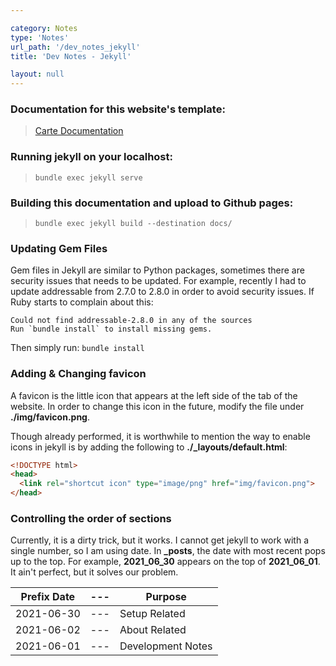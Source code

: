 ```yaml
---

category: Notes
type: 'Notes'
url_path: '/dev_notes_jekyll'
title: 'Dev Notes - Jekyll'

layout: null
---
```


### Documentation for this website's template:
> [Carte Documentation](https://github.com/Wiredcraft/carte)

### Running jekyll on your localhost:

> `bundle exec jekyll serve`

### Building this documentation and upload to Github pages:

> `bundle exec jekyll build --destination docs/`

### Updating Gem Files
Gem files in Jekyll are similar to Python packages, sometimes there are security issues that needs to be updated.
For example, recently I had to update addressable from 2.7.0 to 2.8.0 in order to avoid security issues.
If Ruby starts to complain about this:

```
Could not find addressable-2.8.0 in any of the sources
Run `bundle install` to install missing gems.
```

Then simply run: `bundle install`

### Adding & Changing favicon
A favicon is the little icon that appears at the left side of the tab of the website.
In order to change this icon in the future, modify the file under **./img/favicon.png**.

Though already performed, it is worthwhile to mention the way to enable icons in jekyll is by adding the following to **./_layouts/default.html**:

```html
<!DOCTYPE html>
<head>
  <link rel="shortcut icon" type="image/png" href="img/favicon.png">
</head>
```

### Controlling the order of sections
Currently, it is a dirty trick, but it works. I cannot get jekyll to work with a single number, so I am using date.
In **_posts**, the date with most recent pops up to the top. For example, **2021_06_30** appears on the top of **2021_06_01**.
It ain't perfect, but it solves our problem.

| Prefix Date | --- | Purpose | 
| --- | --- | --- | 
| 2021-06-30 | --- | Setup Related | 
| 2021-06-02 | --- | About Related | 
| 2021-06-01 | --- | Development Notes |